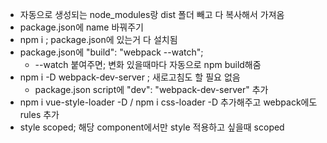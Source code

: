 - 자동으로 생성되는 node_modules랑 dist 폴더 빼고 다 복사해서 가져옴
- package.json에 name 바꿔주기
- npm i ; package.json에 있는거 다 설치됨
- package.json에 "build": "webpack --watch";
  - --watch 붙여주면; 변화 있을때마다 자동으로 npm build해줌
- npm i -D webpack-dev-server ; 새로고침도 할 필요 없음
  - package.json script에 "dev": "webpack-dev-server" 추가
- npm i vue-style-loader -D / npm i css-loader -D 추가해주고 webpack에도 rules 추가
- style scoped; 해당 component에서만 style 적용하고 싶을때 scoped